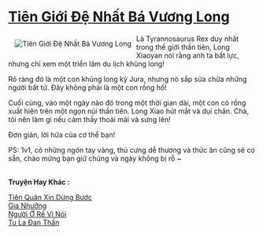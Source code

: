 <a href="https://truyentiki.com/tien-gioi-de-nhat-ba-vuong-long.30566/" title="Tiên Giới Đệ Nhất Bá Vương Long"><h1>Tiên Giới Đệ Nhất Bá Vương Long</h1></a><div style="display:table"><img align="right" style="float: left; padding: 10px;" src="https://truyentiki.com/a/img/str/src/30566.jpg" alt="Tiên Giới Đệ Nhất Bá Vương Long">Là Tyrannosaurus Rex duy nhất trong thế giới thần tiên, Long Xiaoyan nói rằng anh ta bất lực, nhưng chỉ xem một triển lãm du lịch khủng long! <p></p> Rõ ràng đó là một con khủng long kỷ Jura, nhưng nó sắp sửa chữa những người bất tử. Đây không phải là một con rồng hố! <p></p> Cuối cùng, vào một ngày nào đó trong một thời gian dài, một con cỏ rồng xuất hiện trên một ngọn núi thần tiên. Long Xiao hút mắt và dụi chân. Chà, tôi nên làm gì nếu cảm thấy thoải mái và sưng lên! <p></p> Đơn giản, lời hứa của cơ thể bạn! <p></p> PS: 1v1, có những ngón tay vàng, thú cưng dễ thương và thức ăn cũng sẽ có sẵn, chào mừng bạn giữ chúng và ngày không bị rỗ ~</div><p><br><b>Truyện Hay Khác :</b></p><a href="https://truyentiki.com/tien-quan-xin-dung-buoc.30565/" alt="Tiên Quân Xin Dừng Bước">Tiên Quân Xin Dừng Bước</a><br/><a href="https://github.com/nownovels/truyenhay/tree/master/truyenhay/30460/README.md" alt="Gia Nhưỡng">Gia Nhưỡng</a><br/><a href="https://github.com/nownovels/truyenhay/tree/master/truyenhay/30527/README.md" alt="Người Ở Rể Vì Nói">Người Ở Rể Vì Nói</a><br/><a href="https://github.com/nownovels/top500/tree/master/truyenhay/33519/" alt="Tu La Đan Thần">Tu La Đan Thần</a><br/>